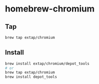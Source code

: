 # homebrew-chromium

## Tap

```bash
brew tap extap/chromium
```


## Install

```bash
brew install extap/chromium/depot_tools
# or
brew tap extap/chromium
brew install depot_tools
```
